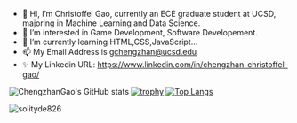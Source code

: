 - 👋 Hi, I’m Christoffel Gao, currently an ECE graduate student at UCSD, majoring in Machine Learning and Data Science.
- 👀 I’m interested in Game Development, Software Developement.
- 🌱 I’m currently learning HTML,CSS,JavaScript...
- 📫 My Email Address is gchengzhan@ucsd.edu
- ✨ My Linkedin URL: https://www.linkedin.com/in/chengzhan-christoffel-gao/

![ChengzhanGao's GitHub stats](https://github-readme-stats.vercel.app/api?username=solityde826&count_private=true&theme=cobalt)
[![trophy](https://github-profile-trophy.vercel.app/?username=solityde826&theme=dracula&row=1&margin-w=12)](https://github.com/ryo-ma/github-profile-trophy)
[![Top Langs](https://github-readme-stats.vercel.app/api/top-langs/?username=solityde826&layout=compact&exclude_repo=CNN-based-Image-Recognition-for-AsianGiant-Hornets,Machine-Learning-and-Data-Computing-Tongji,NLP-on-Blogs-during-COVID-19-Pandemic,CSE258-Web-Mining-and-Recommder-System,Stock-Prediction-using-LSTM-Model)](https://github.com/anuraghazra/github-readme-stats)
<p><img align="left" src="https://github-readme-streak-stats.herokuapp.com/?user=solityde826&" alt="solityde826" /></p>
<!---
solityde826/solityde826 is a ✨ special ✨ repository because its `README.md` (this file) appears on your GitHub profile.
You can click the Preview link to take a look at your changes.
--->
